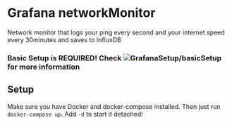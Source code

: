 # Grafana networkMonitor

Network monitor that logs your ping every second and your internet speed every 30minutes and saves to InfluxDB

### Basic Setup is REQUIRED! Check ![GrafanaSetup/basicSetup](https://github.com/GrafanaSetup/basicSetup) for more information

## Setup
Make sure you have Docker and docker-compose installed.
Then just run `docker-compose up`.
Add `-d` to start it detached!
